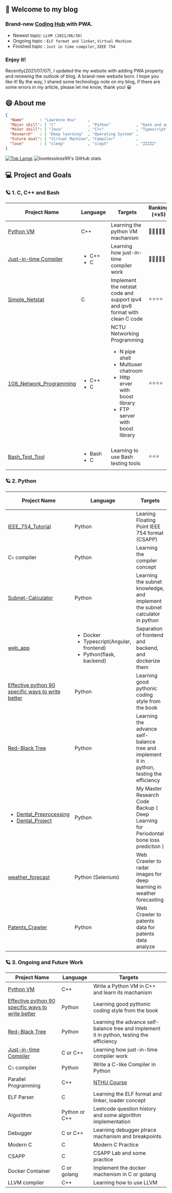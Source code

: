 ## 🐲 Welcome to my blog
### Brand-new [ Coding Hub ](https://lovelessless99.github.io/coding-hub/) with PWA.
* Newest topic: `LLVM (2021/06/30)`
* Ongoing topic : `ELF format and linker`, `Virtual Machine` 
* Finished topic : `Just in time compiler`, `IEEE 754`
### Enjoy it!


Recently(2021/07/07), I updated the my website with adding PWA property and renewing the outlook of blog. A brand-new website born. I hope you like it! By the way, I shared some technology note on my blog, if there are some errors in my article, please let me know, thank you! 😀  


## 😄 About me
```json
{
  "Name"       : "Lawrence Hsu"     ,
  "Major skill": [ "C"              , "Python"           , "bash and awk", "docker"],
  "Minor skill": [ "Java"           , "C++"              , "Typescript"  , "flask" ],
  "Research"   : [ "Deep learning"  , "Operating System" ,                         ],
  "Future Goal": [ "Virtual Machine", "Compiler"         ,                         ],
  "love"       : [ "sleep"          , "slept"            , "ZZZZZ"                 ]
}
```
[![Top Langs](https://github-readme-stats.vercel.app/api/top-langs/?username=lovelessless99&layout=compact&hide=Jupyter%20Notebook,html&langs_count=10)](https://github.com/lovelessless99/github-readme-stats)
![lovelessless99's GitHub stats](https://github-readme-stats.vercel.app/api?username=lovelessless99&show_icons=true&theme=dracula)


## 💻 Project and Goals
### 🪐 1. C, C++ and Bash
| Project Name   | Language                         | Targets | Ranking (⭐x5) 
|----------------|----------------------------------|---------| ---------|
| [Python VM](https://github.com/lovelessless99/Python_VM) |  C++                             | Learning the python VM machanism | 🌟🌟🌟🌟🌟
| [Just-in-time Compiler](https://github.com/lovelessless99/Just-In-Time-Compiler)      | <ul><li>C++</li><li>C</li></ul>  | Learning how just-in-time compiler work |🌟🌟🌟🌟🌟
| [Simple_Netstat](https://github.com/lovelessless99/Simple_Netstat) | C                                |  Implement the netstat code and support ipv4 and ipv6 format with clean C code  | ⭐⭐⭐⭐
| [108_Network_Programming](https://github.com/lovelessless99/108_Network_Programming) | <ul><li>C++</li><li>C</li></ul>  |  NCTU Networking Programming <br> <ul><li>N pipe shell</li> <li>Multiuser chatroom</li> <li>Http erver with boost library</li> <li>FTP server with boost library</li> </ul>  | ⭐⭐⭐⭐
| [Bash_Test_Tool](https://github.com/lovelessless99/Bash_Test_Tool) | <ul><li>Bash</li><li>C</li></ul> |  Learning to use Bash testing tools  | ⭐⭐⭐


### 🪐 2. Python
| Project Name   | Language                         | Targets | Ranking (⭐x5) 
|----------------|----------------------------------|---------| ---------|
| [IEEE_754_Tutorial](https://github.com/lovelessless99/IEEE_754_Tutorial)| Python                         |  Leaning Floating Point IEEE 754 format (CSAPP)  | 🌟🌟🌟🌟🌟
| C♭ compiler       | Python                        |  Learning the compiler concept | 🌟🌟🌟🌟🌟 
| [Subnet-Calculator](https://github.com/lovelessless99/Subnet-Calculator) | Python                        |  Learning the subnet knowledge, and implement the subnet calculator in python       | ⭐⭐⭐⭐
| [web_app](https://github.com/lovelessless99/web_app)           | <ul><li>Docker</li><li>Typescript(Angular, frontend)</li> <li>Python(flask, backend)</li></ul>| Separation of frontend and backend, and dockerize them         | ⭐⭐⭐⭐
| [Effective python 90 specific ways to write better](https://github.com/lovelessless99/Effective_Python) | Python | Learning good pythonic coding style from the book |⭐⭐⭐⭐|
| [Red-Black Tree](https://github.com/lovelessless99/Red-Black-Tree) | Python                           | Learning the advance self-balance tree and implement it in python, testing the efficiency |⭐⭐⭐⭐|
| <ul><li><a href="https://github.com/lovelessless99/Dental_Preprocessing">Dental_Preprocessing</a></li><li><a href="https://github.com/lovelessless99/Dental_Project">Dental_Project</a></li></ul> | Python                     | My Master Research Code Backup ( Deep Learning for Periodontal bone loss prediction ) | ⭐⭐⭐⭐
| [weather_forecast](https://github.com/lovelessless99/weather_forecast) | Python (Selenium)               |  Web Crawler to radar images for deep learning in weather forecasting  | ⭐⭐
| [Patents_Crawler](https://github.com/lovelessless99/Patents_Crawler)  | Python                         |  Web Crawler to patents data for patents data analyze      | ⭐⭐

### 🪐 3. Ongoing and Future Work
| Project Name   | Language                         | Targets |
|----------------|----------------------------------|---------|
| [Python VM](https://github.com/lovelessless99/Python_VM)      | C++                              | Write a Python VM in C++ and learn its machanism |
| [Effective python 90 specific ways to write better](https://github.com/lovelessless99/Effective_Python) | Python | Learning good pythonic coding style from the book |
| [Red-Black Tree](https://github.com/lovelessless99/Red-Black-Tree) | Python                           | Learning the advance self-balance tree and implement it in python, testing the efficiency |
| [Just-in-time Compiler](https://github.com/lovelessless99/Just-In-Time-Compiler)      | C or C++  | Learning how just-in-time compiler work |
| C♭ compiler    | Python                           | Write a C-like Compiler in Python |
| Parallel Programming | C++                        | [NTHU Course](https://www.youtube.com/watch?v=t_q0Tajpyso&list=PLS0SUwlYe8cxqw70UHOE5n4Lm-mXFXbZT&index=3)|
| ELF Parser     | C                                | Learning the ELF format and linker, loader concept |
| Algorithm      | Python or C++                    | Leetcode question history and some algorithm implementation | 
| Debugger      | C or C++                    | Learning debugger ptrace machanism and breakpoints |
| Modern C | C             | Modern C Practice | 
| CSAPP | C             | CSAPP Lab and some practice | 
| Docker Container | C or golang  | Implement the docker machenism in C or golang | 
| LLVM compiler | C++  | Learning how to use LLVM | 




